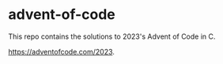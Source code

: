 # advent-of-code
This repo contains the solutions to 2023's Advent of Code in C.

https://adventofcode.com/2023.

